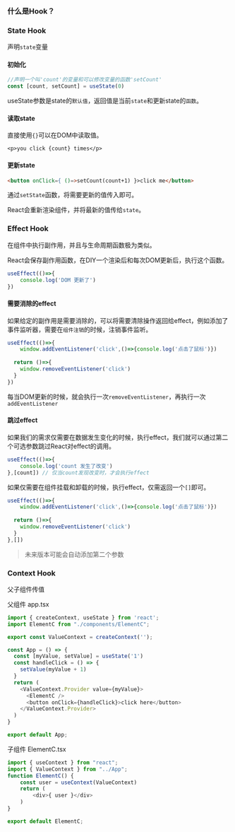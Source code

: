 ### 什么是Hook？

### State Hook

声明`state`变量

#### 初始化

```typescript
//声明一个叫'count'的变量和可以修改变量的函数'setCount'
const [count, setCount] = useState(0)
```

useState参数是state的`默认值`，返回值是当前`state`和更新state的`函数`。

#### 读取state

直接使用`{}`可以在DOM中读取值。

`<p>you click {count} times</p>`

#### 更新state

```html
<button onClick={ ()=>setCount(count+1) }>click me</button>
```

通过`setState`函数，将需要更新的值传入即可。

React会重新渲染组件，并将最新的值传给`state`。

### Effect Hook

在组件中执行副作用，并且与生命周期函数极为类似。

React会保存副作用函数，在DIY一个渲染后和每次DOM更新后，执行这个函数。

```typescript
useEffect(()=>{
	console.log('DOM 更新了')
})
```

#### 需要消除的effect

如果给定的副作用是需要消除的，可以将需要清除操作返回给effect，例如添加了事件监听器，需要在`组件注销`的时候，注销事件监听。

```typescript
useEffect(()=>{
	window.addEventListener('click',()=>{console.log('点击了鼠标')})
  
  return ()=>{
    window.removeEventListener('click')
  }
})
```

每当DOM更新的时候，就会执行一次`removeEventListener`，再执行一次`addEventListener`

#### 跳过effect

如果我们的需求仅需要在数据发生变化的时候，执行effect，我们就可以通过第二个可选参数跳过React对effect的调用。

```typescript
useEffect(()=>{
	console.log('count 发生了改变')
},[count]) // 仅当count发现改变时，才会执行effect

```

如果仅需要在组件挂载和卸载的时候，执行effect，仅需返回一个`[]`即可。

```typescript
useEffect(()=>{
	window.addEventListener('click',()=>{console.log('点击了鼠标')})
  
  return ()=>{
    window.removeEventListener('click')
  }
},[])
```

> 未来版本可能会自动添加第二个参数

### Context Hook

父子组件传值

父组件 app.tsx

```typescript
import { createContext, useState } from 'react';
import ElementC from "./components/ElementC";

export const ValueContext = createContext('');

const App = () => {
  const [myValue, setValue] = useState('1')
  const handleClick = () => {
    setValue(myValue + 1)
  }
  return (
    <ValueContext.Provider value={myValue}>
      <ElementC />
      <button onClick={handleClick}>click here</button>
    </ValueContext.Provider>
  )
}

export default App;
```

子组件 ElementC.tsx

```typescript
import { useContext } from "react";
import { ValueContext } from "../App";
function ElementC() {
    const user = useContext(ValueContext)
    return (
        <div>{ user }</div>
    )
}

export default ElementC;
```

